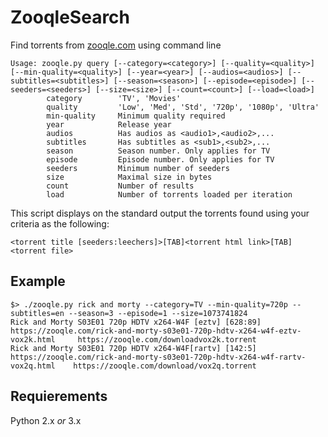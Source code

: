 # ZooqleSearch
Find torrents from [zooqle.com](https://zooqle.com) using command line

```
Usage: zooqle.py query [--category=<category>] [--quality=<quality>] [--min-quality=<quality>] [--year=<year>] [--audios=<audios>] [--subtitles=<subtitles>] [--season=<season>] [--episode=<episode>] [--seeders=<seeders>] [--size=<size>] [--count=<count>] [--load=<load>]
        category        'TV', 'Movies'
        quality         'Low', 'Med', 'Std', '720p', '1080p', 'Ultra'
        min-quality     Minimum quality required
        year            Release year
        audios          Has audios as <audio1>,<audio2>,...
        subtitles       Has subtitles as <sub1>,<sub2>,...
        season          Season number. Only applies for TV
        episode         Episode number. Only applies for TV
        seeders         Minimum number of seeders
        size            Maximal size in bytes
        count           Number of results
        load            Number of torrents loaded per iteration
```

This script displays on the standard output the torrents found using your criteria as the following:
```
<torrent title [seeders:leechers]>[TAB]<torrent html link>[TAB]<torrent file>
```

## Example
```
$> ./zooqle.py rick and morty --category=TV --min-quality=720p --subtitles=en --season=3 --episode=1 --size=1073741824
Rick and Morty S03E01 720p HDTV x264-W4F [eztv] [628:89]        https://zooqle.com/rick-and-morty-s03e01-720p-hdtv-x264-w4f-eztv-vox2k.html     https://zooqle.com/downloadvox2k.torrent
Rick and Morty S03E01 720p HDTV x264-W4F[rartv] [142:5] https://zooqle.com/rick-and-morty-s03e01-720p-hdtv-x264-w4f-rartv-vox2q.html    https://zooqle.com/download/vox2q.torrent
```

## Requierements
Python 2.x *or* 3.x
